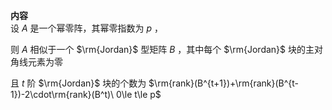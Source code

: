 **内容**  
设 $A$ 是一个幂零阵，其幂零指数为 $p$ ，  
  
则 $A$ 相似于一个 $\rm{Jordan}$ 型矩阵 $B$ ，其中每个 $\rm{Jordan}$ 块的主对角线元素为零  
  
且 $t$ 阶 $\rm{Jordan}$ 块的个数为 $\rm{rank}(B^{t+1})+\rm{rank}(B^{t-1})-2\cdot\rm{rank}(B^t)\ 0\le t\le p$  
